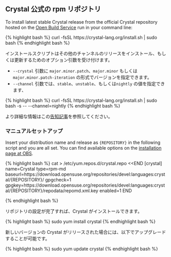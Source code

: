 ## Crystal 公式の rpm リポジトリ

To install latest stable Crystal release from the official Crystal repository hosted on the [Open Build Service](https://build.opensuse.org) run in your command line:

<div class="code_section">
{% highlight bash %}
curl -fsSL https://crystal-lang.org/install.sh | sudo bash
{% endhighlight bash %}
</div>

インストールスクリプトはその他のチャンネルのリリースをインストール、もしくは更新するためのオプション引数を受け付けます。

- `--crystal` 引数に `major.minor.patch`、`major.minor` もしくは `major.minor.patch-iteration` の形式でバージョンを指定できます。
- `--channel` 引数では、`stable`、`unstable`、もしくは`nightly` の値を指定できます、

<div class="code_section">
{% highlight bash %}
curl -fsSL https://crystal-lang.org/install.sh | sudo bash -s -- --channel=nightly
{% endhighlight bash %}
</div>

より詳細な情報はこの[告知記事](/2021/04/30/new-apt-and-rpm-repositories.html)を参照してください。

### マニュアルセットアップ

Insert your distribution name and release as `{REPOSITORY}` in the following script and you are all set.
You can find available options on the [installation page at OBS](https://software.opensuse.org/download.html?project=devel%3Alanguages%3Acrystal&package=crystal).

<div class="code_section">
{% highlight bash %}
cat > /etc/yum.repos.d/crystal.repo &lt;&lt;END
[crystal]
name=Crystal
type=rpm-md
baseurl=https://download.opensuse.org/repositories/devel:languages:crystal/{REPOSITORY}/
gpgcheck=1
gpgkey=https://download.opensuse.org/repositories/devel:languages:crystal/{REPOSITORY}/repodata/repomd.xml.key
enabled=1
END

{% endhighlight bash %}
</div>

リポジトリの設定が完了すれば、Crystal がインストールできます。

<div class="code_section">
{% highlight bash %}
sudo yum install crystal
{% endhighlight bash %}
</div>

新しいバージョンの Crystal がリリースされた場合には、以下でアップグレードすることが可能です。

<div class="code_section">
{% highlight bash %}
sudo yum update crystal
{% endhighlight bash %}
</div>
